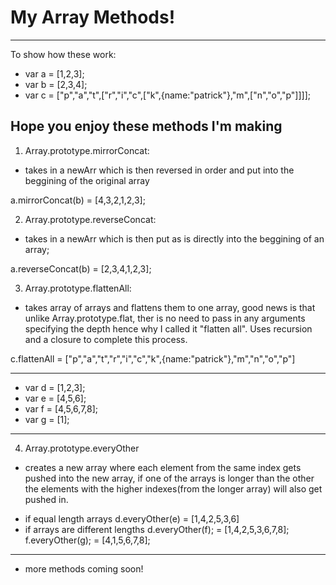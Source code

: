 # My Array Methods!
---

To show how these work:

* var a = [1,2,3];
* var b = [2,3,4];
* var c = ["p","a","t",["r","i","c",["k",{name:"patrick"},"m",["n","o","p"]]]];
## Hope you enjoy these methods I'm making

1. Array.prototype.mirrorConcat:
  - takes in a newArr which is then reversed in order and put into the beggining of the original array

  a.mirrorConcat(b) = [4,3,2,1,2,3];

2. Array.prototype.reverseConcat:
  - takes in a newArr which is then put as is directly into the beggining of an array;

  a.reverseConcat(b) = [2,3,4,1,2,3];

3. Array.prototype.flattenAll:
  - takes array of arrays and flattens them to one array, good news is that unlike Array.prototype.flat, ther is no need to pass in any arguments specifying the depth hence why I called it "flatten all". Uses recursion and a closure to complete this process.


  c.flattenAll = ["p","a","t","r","i","c","k",{name:"patrick"},"m","n","o","p"]

---

* var d = [1,2,3];
* var e = [4,5,6];
* var f = [4,5,6,7,8];
* var g = [1];

---

4. Array.prototype.everyOther
- creates a new array where each element from the same index gets pushed into the new array, if one of the arrays is longer than the other the elements with the higher indexes(from the longer array) will also get pushed in. 

* if equal length arrays
d.everyOther(e) = [1,4,2,5,3,6]
* if arrays are different lengths
d.everyOther(f); = [1,4,2,5,3,6,7,8];
f.everyOther(g); = [4,1,5,6,7,8];

---

  * more methods coming soon!



